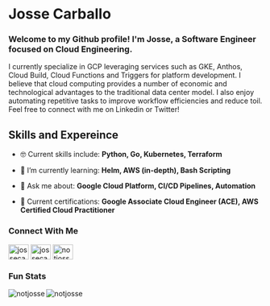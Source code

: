 
# Josse Carballo

<h3 align="left">Welcome to my Github profile! I'm Josse, a Software Engineer focused on Cloud Engineering.</h3>

<p align="left">I currently specialize in GCP leveraging services such as GKE, Anthos, Cloud Build, Cloud Functions and Triggers for platform development. I believe that cloud computing provides a number of economic and technological advantages to the traditional data center model. I also enjoy automating repetitive tasks to improve workflow efficiencies and reduce toil. Feel free to connect with me on Linkedin or Twitter!</p>

## Skills and Expereince

- 🤓 Current skills include: **Python, Go, Kubernetes, Terraform**

- 🌱 I’m currently learning: **Helm, AWS (in-depth), Bash Scripting**

- 💬 Ask me about: **Google Cloud Platform, CI/CD Pipelines, Automation**

- 📜 Current certifications: **Google Associate Cloud Engineer (ACE), AWS Certified Cloud Practitioner**

### Connect With Me
<p align="left">
<a href="https://twitter.com/jossecarballo" target="blank"><img align="center" src="https://raw.githubusercontent.com/rahuldkjain/github-profile-readme-generator/master/src/images/icons/Social/twitter.svg" alt="jossecarballo" height="30" width="40" /></a>
<a href="https://linkedin.com/in/jossecarballo" target="blank"><img align="center" src="https://raw.githubusercontent.com/rahuldkjain/github-profile-readme-generator/master/src/images/icons/Social/linked-in-alt.svg" alt="jossecarballo" height="30" width="40" /></a>
<a href="https://instagram.com/notjosse" target="blank"><img align="center" src="https://raw.githubusercontent.com/rahuldkjain/github-profile-readme-generator/master/src/images/icons/Social/instagram.svg" alt="notjosse" height="30" width="40" /></a>
</p>

### Fun Stats

<p><img align="left" src="https://github-readme-streak-stats.herokuapp.com/?user=notjosse&" alt="notjosse" /></p>

<p><img align="left" src="https://github-readme-stats.vercel.app/api/top-langs?username=notjosse&show_icons=true&locale=en&layout=compact" alt="notjosse" /></p>


